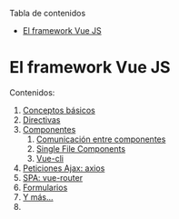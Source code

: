 <!-- START doctoc generated TOC please keep comment here to allow auto update -->
<!-- DON'T EDIT THIS SECTION, INSTEAD RE-RUN doctoc TO UPDATE -->
Tabla de contenidos

- [El framework Vue JS](#el-framework-vue-js)

<!-- END doctoc generated TOC please keep comment here to allow auto update -->

# El framework Vue JS
Contenidos:
1. [Conceptos básicos](./01-basics.md)
1. [Directivas](./02-directivas.md)
1. [Componentes](./03-componentes.md)
    1. [Comunicación entre componentes](./03_1-comunicar_componentes.md)
    1. [Single File Components](./03_2-single_file_components.md)
    1. [Vue-cli](./03_3-vue-cli.md)
1. [Peticiones Ajax: axios](./04-axios.md)
1. [SPA: vue-router](./05-vue-router.md)
1. [Formularios](./06-forms.md)
1. [Y más...](./09-cosas.md)
1. 
